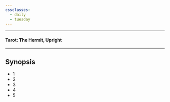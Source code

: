```yaml
---
cssclasses:
  - daily
  - tuesday
---
```

***
#### Tarot: The Hermit, Upright 
***
## Synopsis
- 1
- 2
- 3
- 4
- 5